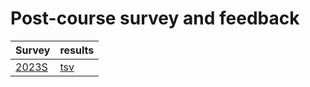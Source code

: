 # Post-course survey and feedback

| Survey                                       | results                                                                                  |
|----------------------------------------------|------------------------------------------------------------------------------------------|
| [2023S]() | [tsv]() |